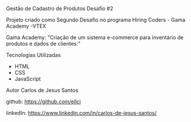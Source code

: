Gestão de Cadastro de Produtos Desafio #2

Projeto criado como Segundo Desafio no programa Hiring Coders - Gama Academy -VTEX

Gama Academy: "Criação de um sistema e-commerce para inventário de produtos e dados de clientes:"

Tecnologias Utilizadas

* HTML
* CSS
* JavaScript

Autor
Carlos de Jesus Santos

github: https://github.com/ellcj

linkedIn: https://www.linkedin.com/in/carlos-de-jesus-santos/
